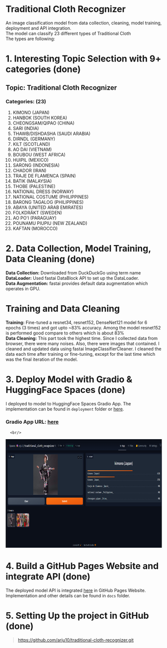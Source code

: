#  Traditional Cloth Recognizer
An image classification model from data collection, cleaning, model training, deployment and API integration. <br/>
The model can classify 23 different types of Traditional Cloth <br/>
The types are following: <br/>

# 1. Interesting Topic Selection with 9+ categories (done)
## Topic: Traditional Cloth Recognizer
### Categories: (23)
1. KIMONO (JAPAN)
2. HANBOK (SOUTH KOREA)
3. CHEONGSAM/QIPAO (CHINA)
4. SARI (INDIA)
5. THAWB/DISHDASHA (SAUDI ARABIA)
6. DIRNDL (GERMANY)
7. KILT (SCOTLAND)
8. AO DAI (VIETNAM)
9. BOUBOU (WEST AFRICA)
10. HUIPIL (MEXICO)
11. SARONG (INDONESIA)
12. CHADOR (IRAN)
13. TRAJE DE FLAMENCA (SPAIN)
14. BATIK (MALAYSIA)
15. THOBE (PALESTINE)
16. NATIONAL DRESS (NORWAY)
17. NATIONAL COSTUME (PHILIPPINES)
18. BARONG TAGALOG (PHILIPPINES)
19. ABAYA (UNITED ARAB EMIRATES)
20. FOLKDRÄKT (SWEDEN)
21. AO PO'I (PARAGUAY)
22. POUNAMU PIUPIU (NEW ZEALAND)
23. KAFTAN (MOROCCO)

# 2. Data Collection, Model Training, Data Cleaning (done)
**Data Collection:** Downloaded from DuckDuckGo using term name <br/>
**DataLoader:** Used fastai DataBlock API to set up the DataLoader. <br/>
**Data Augmentation:** fastai provides default data augmentation which operates in GPU. <br/>


# Training and Data Cleaning
**Training:** Fine-tuned a resnet34, resnet152, DenseNet121 model for 6 epochs (3 times) and got upto ~83% accuracy. Among the model resnet152 is performed good compare to others which is about 83% <br/>
**Data Cleaning:** This part took the highest time. Since I collected data from browser, there were many noises. Also, there were images that contained. I cleaned and updated data using fastai ImageClassifierCleaner. I cleaned the data each time after training or fine-tuning, except for the last time which was the final iteration of the model. <br/>

# 3. Deploy Model with Gradio & HuggingFace Spaces (done)
I deployed to model to HuggingFace Spaces Gradio App. The implementation can be found in `deployment` folder or [here](https://arju10-traditional-cloth-recognizer.hf.space).
 ### Gradio App URL: [here](https://897f24d5bf9ba00855.gradio.live )
      <br/>

<img src = "deployment/gradio_deploy.png" width="700" height="350">

# 4. Build a GitHub Pages Website and integrate API (done)
The deployed model API is integrated [here](https://arju10.github.io/tradiotional-cloth-recognizer/) in GitHub Pages Website. Implementation and other details can be found in `docs` folder.


# 5. Setting Up the project in GitHub  (done)
> https://github.com/arju10/traditional-cloth-recognizer.git
